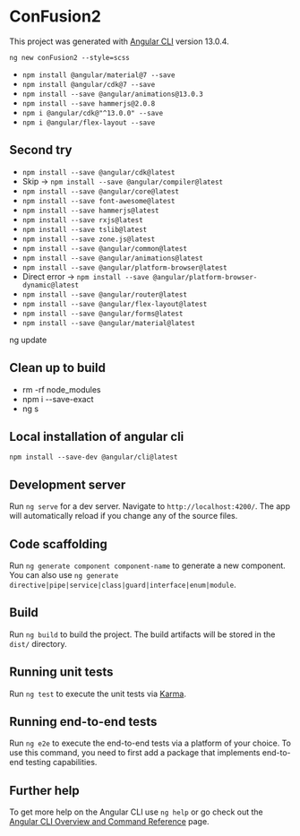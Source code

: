 # ConFusion2

This project was generated with [Angular CLI](https://github.com/angular/angular-cli) version 13.0.4.

`ng new conFusion2 --style=scss`

* `npm install @angular/material@7 --save`
* `npm install @angular/cdk@7 --save`
* `npm install --save @angular/animations@13.0.3`
* `npm install --save hammerjs@2.0.8`
* `npm i @angular/cdk@"^13.0.0" --save`
* `npm i @angular/flex-layout --save`

## Second try

* `npm install --save @angular/cdk@latest`
* Skip -> `npm install --save @angular/compiler@latest`
* `npm install --save @angular/core@latest`
* `npm install --save font-awesome@latest`
* `npm install --save hammerjs@latest`
* `npm install --save rxjs@latest`
* `npm install --save tslib@latest`
* `npm install --save zone.js@latest`
* `npm install --save @angular/common@latest`
* `npm install --save @angular/animations@latest`
* `npm install --save @angular/platform-browser@latest`
* Direct error -> `npm install --save @angular/platform-browser-dynamic@latest`
* `npm install --save @angular/router@latest`
* `npm install --save @angular/flex-layout@latest`
* `npm install --save @angular/forms@latest`
* `npm install --save @angular/material@latest`

ng update

## Clean up to build

* rm -rf node_modules
* npm i --save-exact
* ng s

## Local installation of angular cli

`npm install --save-dev @angular/cli@latest`

## Development server

Run `ng serve` for a dev server. Navigate to `http://localhost:4200/`. The app will automatically reload if you change any of the source files.

## Code scaffolding

Run `ng generate component component-name` to generate a new component. You can also use `ng generate directive|pipe|service|class|guard|interface|enum|module`.

## Build

Run `ng build` to build the project. The build artifacts will be stored in the `dist/` directory.

## Running unit tests

Run `ng test` to execute the unit tests via [Karma](https://karma-runner.github.io).

## Running end-to-end tests

Run `ng e2e` to execute the end-to-end tests via a platform of your choice. To use this command, you need to first add a package that implements end-to-end testing capabilities.

## Further help

To get more help on the Angular CLI use `ng help` or go check out the [Angular CLI Overview and Command Reference](https://angular.io/cli) page.
